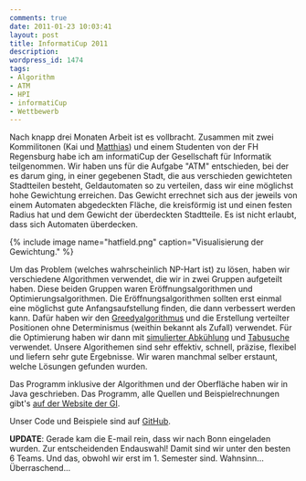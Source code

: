 ```yaml
---
comments: true
date: 2011-01-23 10:03:41
layout: post
title: InformatiCup 2011
description:
wordpress_id: 1474
tags:
- Algorithm
- ATM
- HPI
- informatiCup
- Wettbewerb
---
```


Nach knapp drei Monaten Arbeit ist es vollbracht. Zusammen mit zwei Kommilitonen (Kai und [Matthias](https://web.archive.org/web/20110215022931/http://blog.matthiasspringer.de:80/)) und einem Studenten von der FH Regensburg habe ich am informatiCup der Gesellschaft für Informatik teilgenommen. Wir haben uns für die Aufgabe "ATM" entschieden, bei der es darum ging, in einer gegebenen Stadt, die aus verschieden gewichteten Stadtteilen besteht, Geldautomaten so zu verteilen, dass wir eine möglichst hohe Gewichtung erreichen. Das Gewicht errechnet sich aus der jeweils von einem Automaten abgedeckten Fläche, die kreisförmig ist und einen festen Radius hat und dem Gewicht der überdeckten Stadtteile. Es ist nicht erlaubt, dass sich Automaten überdecken.

{% include image name="hatfield.png" caption="Visualisierung der Gewichtung." %}

Um das Problem (welches wahrscheinlich NP-Hart ist) zu lösen, haben wir verschiedene Algorithmen verwendet, die wir in zwei Gruppen aufgeteilt haben. Diese beiden Gruppen waren Eröffnungsalgorithmen und Optimierungsalgorithmen. Die Eröffnungsalgorithmen sollten erst einmal  eine möglichst gute Anfangsaufstellung finden, die dann verbessert werden kann. Dafür haben wir den [Greedyalgorithmus](https://de.wikipedia.org/wiki/Greedy-Algorithmus) und die Erstellung verteilter Positionen ohne Determinismus (weithin bekannt als Zufall) verwendet. Für die Optimierung haben wir dann mit [simulierter Abkühlung](https://de.wikipedia.org/wiki/Simulierte_Abk%C3%BChlung) und [Tabusuche](https://de.wikipedia.org/wiki/Tabusuche) verwendet. Unsere Algorithemen sind sehr effektiv, schnell, präzise, flexibel und liefern sehr gute Ergebnisse. Wir waren manchmal selber erstaunt, welche Lösungen gefunden wurden.

Das Programm inklusive der Algorithmen und der Oberfläche haben wir in Java geschrieben. Das Programm, alle Quellen und Beispielrechnungen gibt's [auf der Website der GI](http://informaticup.gi.de/informaticup/rueckblickearchiv/informaticup-2011.html).

Unser Code und Beispiele sind auf [GitHub](https://github.com/domoritz/informaticup-2011).

**UPDATE**: Gerade kam die E-mail rein, dass wir nach Bonn eingeladen wurden. Zur entscheidenden Endauswahl! Damit sind wir unter den besten 6 Teams. Und das, obwohl wir erst im 1. Semester sind. Wahnsinn... Überraschend...
